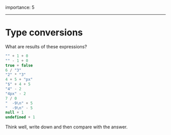 importance: 5

---

# Type conversions

What are results of these expressions?

```js no-beautify
"" + 1 + 0
"" - 1 + 0
true + false
6 / "3"
"2" * "3"
4 + 5 + "px"
"$" + 4 + 5
"4" - 2
"4px" - 2
7 / 0
"  -9\n" + 5
"  -9\n" - 5
null + 1
undefined + 1
```

Think well, write down and then compare with the answer.
